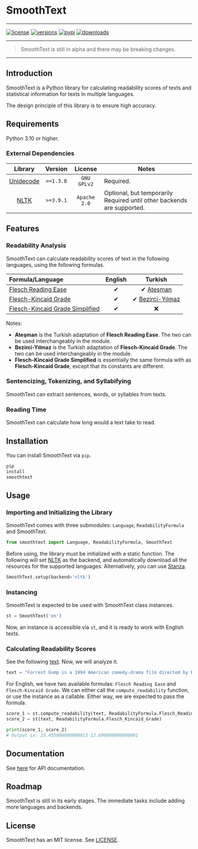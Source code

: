 # SmoothText

---

[![license](https://img.shields.io/github/license/smoothtext/smoothtext.svg)](https://github.com/smoothtext/smoothtext/blob/main/LICENSE)
[![versions](https://img.shields.io/pypi/pyversions/smoothtext.svg)](https://github.com/smoothtext/smoothtext)
[![pypi](https://img.shields.io/pypi/v/smoothtext.svg)](https://pypi.org/project/smoothtext/)
[![downloads](https://static.pepy.tech/personalized-badge/smoothtext?period=total&units=international_system&left_color=grey&right_color=orange&left_text=pip%20downloads)](https://pypi.org/project/smoothtext/)

---

> SmoothText is still in alpha and there may be breaking changes.

---

## Introduction

SmoothText is a Python library for calculating readability scores of texts and statistical information for texts in
multiple languages.

The design principle of this library is to ensure high accuracy.

## Requirements

Python 3.10 or higher.

### External Dependencies

|                     Library                      |  Version  |   License    | Notes                                                                  |
|:------------------------------------------------:|:---------:|:------------:|------------------------------------------------------------------------|
| [Unidecode](https://pypi.org/project/Unidecode/) | `>=1.3.8` | `GNU GPLv2`  | Required.                                                              |
|          [NLTK](https://www.nltk.org/)           | `>=3.9.1` | `Apache 2.0` | Optional, but temporarily Required until other backends are supported. |

## Features

### Readability Analysis

SmoothText can calculate readability scores of text in the following languages, using the following formulas.

| Formula/Language                                                                                                                                                                                                                             | English |                                                                                                                                Turkish                                                                                                                                |
|:---------------------------------------------------------------------------------------------------------------------------------------------------------------------------------------------------------------------------------------------|:-------:|:---------------------------------------------------------------------------------------------------------------------------------------------------------------------------------------------------------------------------------------------------------------------:|
| [Flesch Reading Ease](https://scholar.google.com/scholar?as_sdt=0%2C5&q=A+New+Readability+Yardstick+R+Flesch&btnG=)                                                                                                                          |    ✔    |                                                          ✔ [Ateşman](https://scholar.google.com/scholar?as_sdt=0%2C5&q=T%C3%BCrk%C3%A7ede+Okunabilirli%C4%9Fin+%C3%96l%C3%A7%C3%BClmesi+Ate%C5%9Fman&btnG=)                                                           |
| [Flesch-Kincaid Grade](https://scholar.google.com/scholar?as_sdt=0%2C5&q=Derivation+of+new+readability+formulas+%28automated+readability+index%2C+fog+count+and+flesch+reading+ease+formula%29+for+navy+enlisted+personnel&btnG=)            |    ✔    | ✔ [Bezirci-Yılmaz](https://scholar.google.com/scholar?as_sdt=0%2C5&q=Metinlerin+okunabilirli%C4%9Finin+%C3%B6l%C3%A7%C3%BClmesi+%C3%BCzerine+bir+yazilim+k%C3%BCt%C3%BCphanesi+ve+T%C3%BCrk%C3%A7e+i%C3%A7in+yeni+bir+okunabilirlik+%C3%B6l%C3%A7%C3%BCt%C3%BC&btnG=) |
| [Flesch-Kincaid Grade Simplified](https://scholar.google.com/scholar?as_sdt=0%2C5&q=Derivation+of+new+readability+formulas+%28automated+readability+index%2C+fog+count+and+flesch+reading+ease+formula%29+for+navy+enlisted+personnel&btnG=) |    ✔    |                                                                                                                                   ❌                                                                                                                                   |

Notes:

- **Ateşman** is the Turkish adaptation of **Flesch Reading Ease**. The two can be used interchangeably in the module.
- **Bezirci-Yılmaz** is the Turkish adaptation of **Flesch-Kincaid Grade**. The two can be used interchangeably in the
  module.
- **Flesch-Kincaid Grade Simplified** is essentially the same formula with as **Flesch-Kincaid Grade**, except that its
  constants are different.

### Sentencizing, Tokenizing, and Syllabifying

SmoothText can extract sentences, words, or syllables from texts.

### Reading Time

SmoothText can calculate how long would a text take to read.

## Installation

You can install SmoothText via `pip`.

```Python
pip
install
smoothtext
```

## Usage

### Importing and Initializing the Library

SmoothText comes with three submodules: `Language`, `ReadabilityFormula` and SmoothText.

```Python
from smoothtext import Language, ReadabilityFormula, SmoothText
```

Before using, the library must be initialized with a static function. The following will set
[NLTK](https://www.nltk.org/) as the backend, and automatically download all the resources for the supported languages.
Alternatively, you can use [Stanza](https://stanfordnlp.github.io/stanza/).

```Python
SmoothText.setup(backend='nltk')
```

### Instancing

SmoothText is expected to be used with SmoothText class instances.

```Python
st = SmoothText('en')
```

Now, an instance is accessible via `st`, and it is ready to work with English texts.

### Calculating Readability Scores

See the following [text](https://en.wikipedia.org/wiki/Forrest_Gump). Now, we will analyze it.

```Python
text = "Forrest Gump is a 1994 American comedy-drama film directed by Robert Zemeckis."
```

For English, we have two available formulas: `Flesch Reading Ease` and `Flesch-Kincaid Grade`. We can either call the
`compute_readability` function, or use the instance as a callable. Either way, we are expected to pass the formula.

```python
score_1 = st.compute_readability(text, ReadabilityFormula.Flesch_Reading_Ease)
score_2 = st(text, ReadabilityFormula.Flesch_Kincaid_Grade)

print(score_1, score_2)
# Output is: 25.455000000000013 12.690000000000001
```

## Documentation

See [here](https://smoothtext.github.io/) for API documentation.

## Roadmap

SmoothText is still in its early stages. The immediate tasks include adding more languages and backends.

## License

SmoothText has an MIT license. See [LICENSE](./LICENSE).
